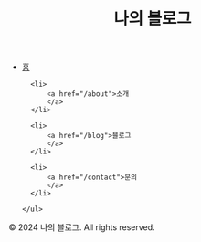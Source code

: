 <!DOCTYPE html>
<html lang="en">
<head>
  <meta charset="UTF-8">
</head>
<body>
  <header>
    <h1>나의 블로그</h1>
  </header>
  
  <nav>
    <ul>
      <li>
          <a href="/">홈
          </a>
      </li>
      
      <li>
          <a href="/about">소개  
          </a>
      </li>
      
      <li>
          <a href="/blog">블로그
          </a>
      </li>
      
      <li>
          <a href="/contact">문의
          </a>
      </li>
      
    </ul>
  </nav>
  
  <main>
    <!-- 여기에 블로그 내용을 작성하세요 -->
  </main>
  
  <footer>
    <p>© 2024 나의 블로그. All rights reserved.</p>
  </footer>
</body>
</html>
